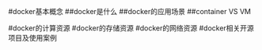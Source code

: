 #docker基本概念
##docker是什么
##docker的应用场景
##container VS VM

#docker的计算资源
#docker的存储资源
#docker的网络资源
#docker相关开源项目及使用案例
